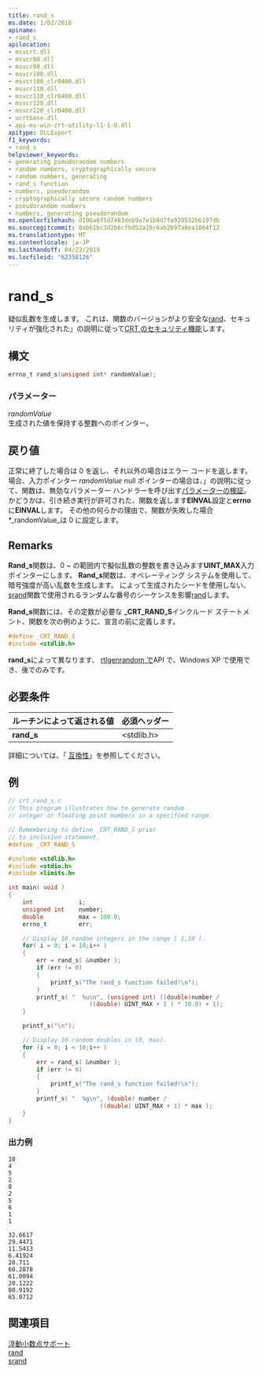 ```yaml
---
title: rand_s
ms.date: 1/02/2018
apiname:
- rand_s
apilocation:
- msvcrt.dll
- msvcr80.dll
- msvcr90.dll
- msvcr100.dll
- msvcr100_clr0400.dll
- msvcr110.dll
- msvcr110_clr0400.dll
- msvcr120.dll
- msvcr120_clr0400.dll
- ucrtbase.dll
- api-ms-win-crt-utility-l1-1-0.dll
apitype: DLLExport
f1_keywords:
- rand_s
helpviewer_keywords:
- generating pseudorandom numbers
- random numbers, cryptographically secure
- random numbers, generating
- rand_s function
- numbers, pseudorandom
- cryptographically secure random numbers
- pseudorandom numbers
- numbers, generating pseudorandom
ms.openlocfilehash: d196a6f5d7483deb9a7e1b8d7fa929532b6197db
ms.sourcegitcommit: 0ab61bc3d2b6cfbd52a16c6ab2b97a8ea1864f12
ms.translationtype: MT
ms.contentlocale: ja-JP
ms.lasthandoff: 04/23/2019
ms.locfileid: "62358126"
---
```

# <a name="rands"></a>rand_s

疑似乱数を生成します。 これは、関数のバージョンがより安全な[rand](rand.md)、セキュリティが強化された」の説明に従って[CRT のセキュリティ機能](../../c-runtime-library/security-features-in-the-crt.md)します。

## <a name="syntax"></a>構文

```C
errno_t rand_s(unsigned int* randomValue);
```

### <a name="parameters"></a>パラメーター

*randomValue*<br/>
生成された値を保持する整数へのポインター。

## <a name="return-value"></a>戻り値

正常に終了した場合は 0 を返し、それ以外の場合はエラー コードを返します。 場合、入力ポインター _randomValue_ null ポインターの場合は、」の説明に従って、関数は、無効なパラメーター ハンドラーを呼び出す[パラメーターの検証](../../c-runtime-library/parameter-validation.md)。 かどうかは、引き続き実行が許可された、関数を返します**EINVAL**設定と**errno**に**EINVAL**します。 その他の何らかの理由で、関数が失敗した場合 *_randomValue_は 0 に設定します。

## <a name="remarks"></a>Remarks

**Rand_s**関数は、0 ~ の範囲内で擬似乱数の整数を書き込みます**UINT_MAX**入力ポインターにします。 **Rand_s**関数は、オペレーティング システムを使用して、暗号強度が高い乱数を生成します。 によって生成されたシードを使用しない、 [srand](srand.md)関数で使用されるランダムな番号のシーケンスを影響[rand](rand.md)します。

**Rand_s**関数には、その定数が必要な **_CRT_RAND_S**インクルード ステートメント、関数を次の例のように、宣言の前に定義します。

```C
#define _CRT_RAND_S
#include <stdlib.h>
```

**rand_s**によって異なります、 [rtlgenrandom で](/windows/desktop/api/ntsecapi/nf-ntsecapi-rtlgenrandom)API で、Windows XP で使用でき、後でのみです。

## <a name="requirements"></a>必要条件

|ルーチンによって返される値|必須ヘッダー|
|-------------|---------------------|
|**rand_s**|\<stdlib.h>|

詳細については、「 [互換性](../../c-runtime-library/compatibility.md)」を参照してください。

## <a name="example"></a>例

```C
// crt_rand_s.c
// This program illustrates how to generate random
// integer or floating point numbers in a specified range.

// Remembering to define _CRT_RAND_S prior
// to inclusion statement.
#define _CRT_RAND_S

#include <stdlib.h>
#include <stdio.h>
#include <limits.h>

int main( void )
{
    int             i;
    unsigned int    number;
    double          max = 100.0;
    errno_t         err;

    // Display 10 random integers in the range [ 1,10 ].
    for( i = 0; i < 10;i++ )
    {
        err = rand_s( &number );
        if (err != 0)
        {
            printf_s("The rand_s function failed!\n");
        }
        printf_s( "  %u\n", (unsigned int) ((double)number /
                       ((double) UINT_MAX + 1 ) * 10.0) + 1);
    }

    printf_s("\n");

    // Display 10 random doubles in [0, max).
    for (i = 0; i < 10;i++ )
    {
        err = rand_s( &number );
        if (err != 0)
        {
            printf_s("The rand_s function failed!\n");
        }
        printf_s( "  %g\n", (double) number /
                          ((double) UINT_MAX + 1) * max );
    }
}
```

### <a name="sample-output"></a>出力例

```Output
10
4
5
2
8
2
5
6
1
1

32.6617
29.4471
11.5413
6.41924
20.711
60.2878
61.0094
20.1222
80.9192
65.0712
```

## <a name="see-also"></a>関連項目

[浮動小数点サポート](../../c-runtime-library/floating-point-support.md)<br/>
[rand](rand.md)<br/>
[srand](srand.md)<br/>
